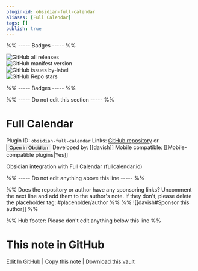 ```yaml
---
plugin-id: obsidian-full-calendar
aliases: [Full Calendar]
tags: []
publish: true
---
```


%% ----- Badges ----- %%

![GitHub all releases](https://img.shields.io/github/downloads/davish/obsidian-full-calendar/total?color=573E7A&logo=github&style=for-the-badge)  
![GitHub manifest version](https://img.shields.io/github/manifest-json/v/davish/obsidian-full-calendar?color=573E7A&logo=github&style=for-the-badge)  
![GitHub issues by-label](https://img.shields.io/github/issues/davish/obsidian-full-calendar/help%20wanted?color=573E7A&logo=github&style=for-the-badge)  
![GitHub Repo stars](https://img.shields.io/github/stars/davish/obsidian-full-calendar?color=573E7A&logo=github&style=for-the-badge)

%% ----- Badges ----- %%

%% ----- Do not edit this section ----- %%

# Full Calendar

Plugin ID: `obsidian-full-calendar`
Links: [GitHub repository](https://github.com/davish/obsidian-full-calendar) or [<button id=HH>Open in Obsidian</button>](obsidian://show-plugin?id=obsidian-full-calendar)
Developed by: [[davish]]
Mobile compatible: [[Mobile-compatible plugins|Yes]]

Obsidian integration with Full Calendar (fullcalendar.io)

%% ----- Do not edit anything above this line ----- %%

%% Does the repository or author have any sponsoring links? Uncomment the next line and add them to the author's note. If they don't, please delete the placeholder tag: #placeholder/author %%
%% ![[davish#Sponsor this author]] %%

%% Hub footer: Please don't edit anything below this line %%

# This note in GitHub

<span class="git-footer">[Edit In GitHub](https://github.dev/obsidian-community/obsidian-hub/blob/main/02%20-%20Community%20Expansions/02.05%20All%20Community%20Expansions/Plugins/obsidian-full-calendar.md "git-hub-edit-note") | [Copy this note](https://raw.githubusercontent.com/obsidian-community/obsidian-hub/main/02%20-%20Community%20Expansions/02.05%20All%20Community%20Expansions/Plugins/obsidian-full-calendar.md "git-hub-copy-note") | [Download this vault](https://github.com/obsidian-community/obsidian-hub/archive/refs/heads/main.zip "git-hub-download-vault") </span>
